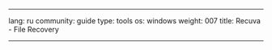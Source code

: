 

---

lang: ru
community: guide
type: tools
os: windows
weight: 007
title: Recuva - File Recovery

---

<stub>

